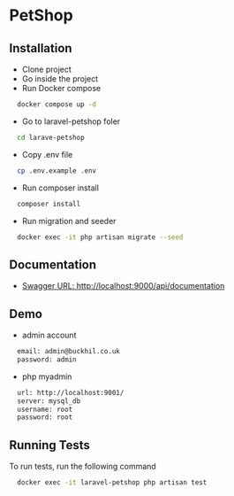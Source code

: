 
# PetShop

## Installation

- Clone project
- Go inside the project
- Run Docker compose
```bash
  docker compose up -d
``` 
- Go to laravel-petshop foler
```bash
  cd larave-petshop
``` 
- Copy .env file
```bash
  cp .env.example .env
``` 
- Run composer install
```bash
  composer install
```
- Run migration and seeder
```bash
  docker exec -it php artisan migrate --seed
```


## Documentation

- [Swagger URL: http://localhost:9000/api/documentation](http://localhost:9000/api/documentation)

## Demo
- admin account
```bash
  email: admin@buckhil.co.uk
  password: admin
```
- php myadmin
```bash
  url: http://localhost:9001/
  server: mysql_db
  username: root
  password: root
```
## Running Tests

To run tests, run the following command

```bash
  docker exec -it laravel-petshop php artisan test
```

